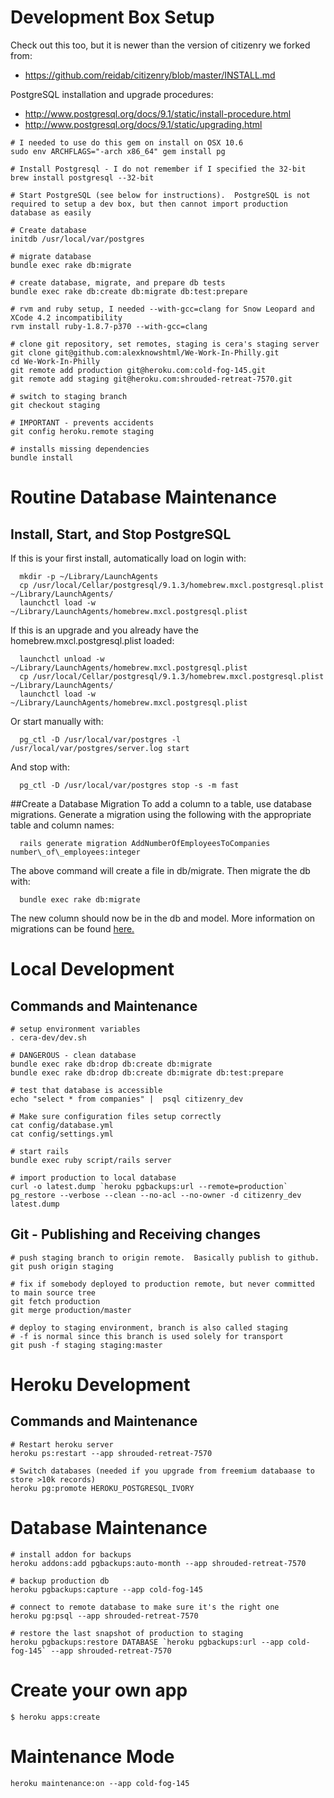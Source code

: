 # Development Box Setup
Check out this too, but it is newer than the version of citizenry we forked from:
- https://github.com/reidab/citizenry/blob/master/INSTALL.md

PostgreSQL installation and upgrade procedures:
- http://www.postgresql.org/docs/9.1/static/install-procedure.html
- http://www.postgresql.org/docs/9.1/static/upgrading.html

```
# I needed to use do this gem on install on OSX 10.6
sudo env ARCHFLAGS="-arch x86_64" gem install pg

# Install Postgresql - I do not remember if I specified the 32-bit
brew install postgresql --32-bit

# Start PostgreSQL (see below for instructions).  PostgreSQL is not required to setup a dev box, but then cannot import production database as easily

# Create database
initdb /usr/local/var/postgres

# migrate database
bundle exec rake db:migrate 

# create database, migrate, and prepare db tests
bundle exec rake db:create db:migrate db:test:prepare

# rvm and ruby setup, I needed --with-gcc=clang for Snow Leopard and XCode 4.2 incompatibility
rvm install ruby-1.8.7-p370 --with-gcc=clang

# clone git repository, set remotes, staging is cera's staging server
git clone git@github.com:alexknowshtml/We-Work-In-Philly.git
cd We-Work-In-Philly
git remote add production git@heroku.com:cold-fog-145.git
git remote add staging git@heroku.com:shrouded-retreat-7570.git

# switch to staging branch
git checkout staging

# IMPORTANT - prevents accidents
git config heroku.remote staging                                                                                                              

# installs missing dependencies
bundle install
```

# Routine Database Maintenance

## Install, Start, and Stop PostgreSQL

If this is your first install, automatically load on login with:

```
  mkdir -p ~/Library/LaunchAgents
  cp /usr/local/Cellar/postgresql/9.1.3/homebrew.mxcl.postgresql.plist ~/Library/LaunchAgents/
  launchctl load -w ~/Library/LaunchAgents/homebrew.mxcl.postgresql.plist
```

If this is an upgrade and you already have the homebrew.mxcl.postgresql.plist loaded:

```
  launchctl unload -w ~/Library/LaunchAgents/homebrew.mxcl.postgresql.plist
  cp /usr/local/Cellar/postgresql/9.1.3/homebrew.mxcl.postgresql.plist ~/Library/LaunchAgents/
  launchctl load -w ~/Library/LaunchAgents/homebrew.mxcl.postgresql.plist
```

Or start manually with:

```
  pg_ctl -D /usr/local/var/postgres -l /usr/local/var/postgres/server.log start
```

And stop with:

```
  pg_ctl -D /usr/local/var/postgres stop -s -m fast
```

##Create a Database Migration
To add a column to a table, use database migrations. Generate a migration using the following with the appropriate table and column names:

```
  rails generate migration AddNumberOfEmployeesToCompanies number\_of\_employees:integer
```

The above command will create a file in db/migrate. Then migrate the db with:

```
  bundle exec rake db:migrate
```

The new column should now be in the db and model. More information on migrations can be found [here.](http://guides.rubyonrails.org/migrations.html#creating-a-standalone-migration)



# Local Development 

## Commands and Maintenance
```
# setup environment variables
. cera-dev/dev.sh

# DANGEROUS - clean database
bundle exec rake db:drop db:create db:migrate
bundle exec rake db:drop db:create db:migrate db:test:prepare

# test that database is accessible
echo "select * from companies" |  psql citizenry_dev

# Make sure configuration files setup correctly
cat config/database.yml
cat config/settings.yml

# start rails
bundle exec ruby script/rails server

# import production to local database
curl -o latest.dump `heroku pgbackups:url --remote=production`
pg_restore --verbose --clean --no-acl --no-owner -d citizenry_dev latest.dump
```


## Git - Publishing and Receiving changes
```
# push staging branch to origin remote.  Basically publish to github.
git push origin staging

# fix if somebody deployed to production remote, but never committed to main source tree
git fetch production
git merge production/master

# deploy to staging environment, branch is also called staging 
# -f is normal since this branch is used solely for transport
git push -f staging staging:master
```



# Heroku Development

## Commands and Maintenance
```
# Restart heroku server
heroku ps:restart --app shrouded-retreat-7570

# Switch databases (needed if you upgrade from freemium databaase to store >10k records)
heroku pg:promote HEROKU_POSTGRESQL_IVORY
```

# Database Maintenance
```
# install addon for backups
heroku addons:add pgbackups:auto-month --app shrouded-retreat-7570

# backup production db
heroku pgbackups:capture --app cold-fog-145

# connect to remote database to make sure it's the right one
heroku pg:psql --app shrouded-retreat-7570

# restore the last snapshot of production to staging
heroku pgbackups:restore DATABASE `heroku pgbackups:url --app cold-fog-145` --app shrouded-retreat-7570
```

# Create your own app
```
$ heroku apps:create
```

# Maintenance Mode
```
heroku maintenance:on --app cold-fog-145
```
